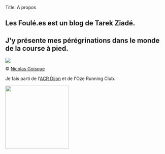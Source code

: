 Title: A propos

<section class="branding">
 <h1 class="introduction">Les Foulé.es est un blog de Tarek Ziadé.</h1>
 <h2 class="strapline">
   J'y présente mes pérégrinations dans le monde de la course à pied.
 </h2>
</section>

<img style="margin:0px auto 10px;max-width:100%;display:block" src="images/course.jpg"></img>
© <a href="http://niko-ngoisque.blogspot.fr">Nicolas Goisque</a>

Je fais parti de l'[ACR Dijon](http://acr-dijon.org) et de l'Oze Running Club.

<img height="200" src="http://foule.es/theme/images/ocr-logo.jpg"></img>


